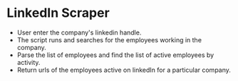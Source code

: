 # LinkedIn Scraper

- User enter the company's linkedin handle.
- The script runs and searches for the employees working in the company.
- Parse the list of employees and find the list of active employees by activity.
- Return urls of the employees active on linkedIn for a particular company. 